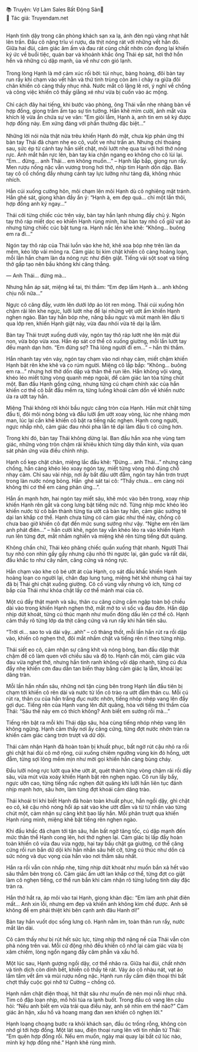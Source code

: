 📚 Truyện: Vợ Làm Sales Bất Động Sản🔞 
<br>
📖 Tác giả: Truyendam.net
<br></br>
<!-- truyện sex ngoại tình, vợ làm sales bất động sản,chồng bị cắm sừng, vợ ngoại tình, truyện sex hay,truyện sex hiếp dâm,truyện 18+,Truyện sex người lớn,truyện sex say rượu, Truyendam.net -->
Hạnh tỉnh dậy trong căn phòng khách sạn xa lạ, ánh đèn ngủ vàng nhạt hắt lên trần. Đầu cô nặng trĩu vì rượu, da thịt nóng rát với những vết hằn đỏ. Giữa hai đùi, cảm giác âm ấm và đau rát cùng chất nhờn còn đọng lại khiến ký ức về buổi tiệc, quán bar và khoảnh khắc ông Thái ép sát, hơi thở hổn hển và những cú dập mạnh, ùa về như cơn gió lạnh.
<br></br>
Trong lòng Hạnh là mớ cảm xúc rối bời: tủi nhục, bàng hoàng, đôi bàn tay run rẩy khi chạm vào vết hằn và thứ tinh trùng còn âm ỉ chảy ra giữa đôi chân khiến cô càng thấy nhục nhã. Nước mắt cô lặng lẽ rơi, ý nghĩ về chồng và công việc khiến cô thấy giằng xé như vừa bị cuốn vào ác mộng.
<br></br>
Chỉ cách đây hai tiếng, khi bước vào phòng, ông Thái vẫn nhẹ nhàng bàn về hợp đồng, giọng trầm ấm tạo sự tin tưởng. Hắn khẽ mỉm cười, ánh mắt vừa khích lệ vừa ẩn chứa sự ve vãn: “Em giỏi lắm, Hạnh à, anh tin em sẽ ký được hợp đồng này. Em xứng đáng với phần thưởng đặc biệt...”
<br></br>
Những lời nói nửa thật nửa trêu khiến Hạnh đỏ mặt, chưa kịp phản ứng thì bàn tay Thái đã chạm nhẹ eo cô, vuốt ve như trấn an. Nhưng chỉ thoáng sau, sức ép từ cánh tay hắn siết chặt, môi lướt nhẹ qua tai với hơi thở nóng rực. Ánh mắt hắn rực lên, bàn tay kia chặn ngang eo không cho cô lùi lại.
<br>
“Em... đừng... anh Thái... em không muốn...” – Hạnh lắp bắp, giọng run rẩy.
<br>
Men rượu nồng nặc vẫn vương trong hơi thở, nhịp tim Hạnh dồn dập. Bàn tay cô cố chống đẩy nhưng cánh tay lực lưỡng như tảng đá, không nhúc nhích.


Hắn cúi xuống cưỡng hôn, môi chạm lên môi Hạnh dù cô nghiêng mặt tránh. Hắn ghé sát, giọng khàn đầy ẩn ý: “Hạnh à, em đẹp quá... chỉ một lần thôi, hợp đồng anh ký ngay...”


Thái cởi từng chiếc cúc trên váy, bàn tay hắn lạnh nhưng đầy chủ ý. Ngón tay thô ráp miết dọc eo khiến Hạnh rùng mình, hai bàn tay nhỏ cố giữ vạt áo nhưng từng chiếc cúc bật tung ra. Hạnh nấc lên khe khẽ: “Không... buông em ra đi...”


Ngón tay thô ráp của Thái luồn vào khe hở, khẽ xoa bóp nhẹ trên làn da mềm, kéo lớp vải mỏng ra. Cảm giác bị kìm chặt khiến cô càng hoảng loạn, mỗi lần hắn chạm làn da nóng rực như điện giật. Tiếng vải sột soạt và tiếng thở gấp tạo nên bầu không khí căng thẳng.


— Anh Thái… đừng mà…


Nhưng hắn áp sát, miệng kề tai, thì thầm: “Em đẹp lắm Hạnh à… anh không chịu nổi nữa…”


Ngực cô căng đầy, vươn lên dưới lớp áo lót ren mỏng. Thái cúi xuống hôn chậm rãi lên khe ngực, lưỡi lướt nhẹ để lại những vệt ướt ấm khiến Hạnh nghẹn ngào. Bàn tay hắn bóp nhẹ, nâng bầu ngực và mút mạnh lên đầu ti qua lớp ren, khiến Hạnh giật nảy, vừa đau nhói vừa tê dại lạ lẫm.


Bàn tay Thái trượt xuống dưới váy, ngón tay thô ráp lướt nhẹ lên mặt đùi non, vừa bóp vừa xoa. Hắn ép sát cơ thể cô xuống giường, mỗi lần lướt tay đều mạnh dạn hơn. “Em đừng sợ? Thả lỏng người đi em...” – hắn thì thầm.


Hắn nhanh tay vén váy, ngón tay chạm vào nơi nhạy cảm, miết chậm khiến Hạnh bật rên khe khẽ và co rúm người. Miệng cô lắp bắp: “Không… buông em ra…” nhưng hơi thở dồn dập và thân thể run lên. Hắn không vội vàng, khéo léo miết từng vòng quanh mép ngoài, để cảm giác lan tỏa từng chút một. Ban đầu Hạnh gồng cứng, nhưng từng cú chạm chính xác của hắn khiến cơ thể cô bắt đầu mềm ra, từng luồng khoái cảm dồn về khiến nước ứa ra ướt tay hắn.


Miệng Thái không rời khỏi bầu ngực căng tròn của Hạnh. Hắn mút chặt từng đầu ti, đôi môi nóng bỏng và đầu lưỡi ẩm ướt xoay vòng, lúc nhẹ nhàng mơn man, lúc lại cắn khẽ khiến cô bật ra tiếng nấc nghẹn. Hạnh cong người, ngực nhấp nhô, cảm giác đau nhói pha lẫn tê dại làm đầu ti cô cứng hơn.


Trong khi đó, bàn tay Thái không dừng lại. Ban đầu hắn xoa nhẹ vùng tam giác, những vòng tròn chậm rãi khiêu khích từng dây thần kinh, vừa quan sát phản ứng vừa điều chỉnh nhịp.


Hạnh cố kẹp chặt chân, miệng lắc đầu khẽ: “Đừng... anh Thái...” nhưng càng chống, hắn càng khéo léo xoay ngón tay, miết từng vòng nhỏ đúng chỗ nhạy cảm. Chỉ sau vài nhịp, nơi ấy bắt đầu ướt đẫm, ngón tay hắn trơn trượt trong làn nước nóng bỏng. Hắn  ghé sát tai cô: “Thấy chưa... em càng nói không thì cơ thể em càng phản ứng...”.


Hắn ấn mạnh hơn, hai ngón tay miết sâu, khẽ móc vào bên trong, xoay nhịp khiến Hạnh rên gắt và cong lưng bật tiếng nức nở. Từng nhịp móc khéo léo khiến nước từ cô bắn thành từng tia ướt cả bàn tay hắn, cảm giác sướng tê dại lan khắp cơ thể. Hạnh chưa từng có cảm giác như thế này, chồng cô chưa bao giờ khiến cô đạt đến mức sung sướng như vậy. “Nghe em rên làm anh phát điên...” – hắn cười khẽ, ngón tay vẫn khéo léo ra vào khiến Hạnh run lên từng đợt, mắt nhắm nghiền và miệng khẽ rên từng tiếng đứt quãng.


Không chần chừ, Thái kéo phăng chiếc quần xuống thật nhanh. Người Thái tuy nhỏ con nhìn gầy gầy nhưng cậu nhỏ thì ngược lại, gân guốc và rất dài, đầu khấc to như cây nấm, căng cứng và nóng rực. 


Hắn chạm vào khe cô bé ướt át của Hạnh, cọ sát đầu khấc khiến Hạnh hoảng loạn co người lại, chân đạp lung tung, miệng hét khẽ nhưng cả hai tay đã bị Thái ghì chặt xuống giường. Cô cố vùng vẫy nhưng vô ích, từng cơ bắp của Thái như khóa chặt lấy cơ thể mảnh mai của cô.


Một cú đẩy thật mạnh và sâu, thân cu căng cứng cắm ngập toàn bộ chiều dài vào trong khiến Hạnh nghẹn thở, mắt mở to vì sốc và đau đớn. Hắn dập nhịp dứt khoát, từng cú thúc mạnh như muốn đóng dấu lên cơ thể cô. Hạnh cảm thấy rõ từng lớp da thịt căng cứng và run rẩy khi hắn tiến sâu.


“Trời ơi… sao to và dài vậy…ahh” – cô thảng thốt, mỗi lần hắn rút ra rồi dập vào, khiến cô nghẹn thở, đôi mắt nhắm chặt và tiếng rên rỉ theo từng nhịp.


Thái siết eo cô, cảm nhận sự căng khít và nóng bỏng, ban đầu dập thật chậm để cô làm quen với chiều sâu và độ to. Hạnh cắn môi, cảm giác vừa đau vừa nghẹt thở, nhưng hắn tinh ranh không vội dập nhanh, từng cú đưa đẩy nhẹ khiến cơn đau dần tan biến thay bằng cảm giác lạ lẫm, khoái lạc dâng tràn.


 Mỗi lần hắn nhấn sâu, những nơi tận cùng bên trong Hạnh lần đầu tiên bị chạm tới khiến cô rên dài và nước từ lồn cô trào ra ướt đẫm thân cu. Mỗi cú rút ra, thân cu của hắn trắng đục nước nhờn, tiếng nhóp nhép vang lên đầy gợi dục. Tiếng rên của Hạnh vang lên đứt quãng, hòa với tiếng thì thầm của Thái: “Sâu thế này em có thích không? Anh biết em sướng rồi mà...”


Tiếng rên bật ra mỗi khi Thái dập sâu, hòa cùng tiếng nhóp nhép vang lên không ngừng. Hạnh cảm thấy nơi ấy căng cứng, từng đợt nước nhờn tràn ra khiến cảm giác càng trơn trượt và dữ dội.


Thái cảm nhận Hạnh đã hoàn toàn bị khuất phục, bất ngờ rút cậu nhỏ ra rồi ghì chặt hai đùi cô mở rộng, cúi xuống chiêm ngưỡng vùng kín đỏ hồng, ướt đẫm, từng sợi lông mềm mịn như mời gọi khiến hắn càng bùng cháy. 


Đầu lưỡi nóng rực lướt qua khe ướt át, quét thành từng vòng chậm rãi rồi đẩy sâu, vừa mút vừa xoáy khiến Hạnh bật rên nghẹn ngào. Cô run lẩy bẩy, ngực ưỡn cao, từng tiếng nấc nghẹn đứt quãng khi lưỡi hắn liên tục đánh nhịp mạnh hơn, sâu hơn, làm từng đợt khoái cảm dâng trào.


Thái khoái trí khi biết Hạnh đã hoàn toàn khuất phục, hắn ngồi dậy, ghì chặt eo cô, kê cậu nhỏ nóng hổi áp sát vào khe ướt đẫm và từ từ nhấn vào từng chút một, cảm nhận sự căng khít bao lấy hắn. Mỗi phân trượt qua khiến Hạnh rùng mình, miệng khẽ bật tiếng rên nghẹn ngào.


Khi đầu khấc đã chạm tới tận sâu, hắn bất ngờ tăng tốc, cú dập mạnh đến mức thân thể Hạnh cong lên, hơi thở nghẹn lại. Cảm giác bị lấp đầy hoàn toàn khiến cô vừa đau vừa ngợp, hai tay bấu chặt ga giường, cơ thể căng cứng rồi run bắn dữ dội khi hắn nhấn sâu hết cỡ, từng cú thúc như dồn cả sức nóng và dục vọng của hắn vào nơi thẳm sâu nhất.


Hắn ra rồi vẫn còn nhấp nhẹ, từng nhịp dứt khoát như muốn bắn xả hết vào sâu thẳm bên trong cô. Cảm giác ấm ướt lan khắp cơ thể, từng đợt co giật làm cô nghẹn tiếng, cơ thể run bắn khi cảm nhận rõ từng luồng tinh dày đặc tràn ra.


Hắn thở hắt ra, áp môi vào tai Hạnh, giọng khàn đặc: “Em làm anh phát điên mất… Anh xin lỗi, nhưng em đẹp và khiến anh không kìm chế được. Anh sẽ không để em phải thiệt khi bên cạnh anh đâu Hanh ơi!”


Bàn tay hắn vuốt dọc sống lưng cô. Hạnh nằm im, toàn thân run rẩy, nước mắt lăn dài.


Cô cảm thấy như bị rút hết sức lực, từng nhịp thở nặng nề của Thái vẫn còn phả nóng trên vai. Mỗi cử động nhỏ đều khiến cô nhớ lại cảm giác vừa bị xâm chiếm, lòng ngổn ngang đầy căm phẫn và xấu hổ.


Một lúc sau, Hạnh gượng ngồi dậy, cơ thể nhão ra. Giữa hai đùi, chất nhờn và tinh dịch còn dính bết, khiến cô thấy tê rát. Váy áo cô nhàu nát, vạt áo lấm tấm vết ẩm và mùi rượu nồng nặc. Hạnh run rẩy cầm điện thoại thì bất chợt thấy cuộc gọi nhỡ từ Cường – chồng cô.


Hạnh nắm chặt điện thoại, hít thật sâu như muốn đè nén mọi nỗi nhục nhã. Tim cô đập loạn nhịp, mồ hôi túa ra lạnh buốt. Trong đầu cô vang lên câu hỏi: “Nếu anh biết em vừa trải qua điều này, anh sẽ nhìn em thế nào?” Cảm giác ân hận, xấu hổ và hoang mang đan xen khiến cô nghẹn lời."


Hạnh loạng choạng bước ra khỏi khách sạn, đầu óc trống rỗng, không còn nhớ gì tới hợp đồng. Một lát sau, điện thoại rung lên với tin nhắn từ Thái: “Em quên hợp đồng rồi. Nếu em muốn, ngày mai quay lại bất cứ lúc nào, mình ký hợp đồng nhé.” Hạnh khẽ rùng mình.

